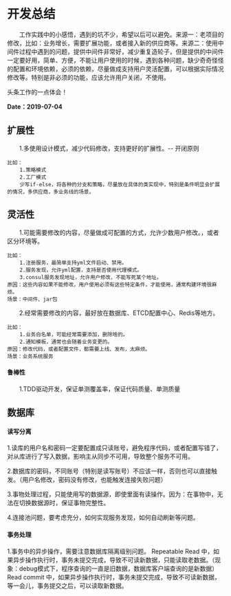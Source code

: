 # 开发总结
&emsp;&emsp;工作实践中的小感悟，遇到的坑不少，希望以后可以避免。来源一：老项目的修改，比如：业务增长，需要扩展功能，或者接入新的供应商等。来源二：使用中间件过程中遇到的问题，提供中间件非常好，减少重复造轮子，但是提供的中间件一定要好用，简单、方便，不能让用户使用的时候，遇到各种问题，缺少奇奇怪怪的配置和环境依赖，必须的依赖，尽量做成支持用户灵活配置，可以根据实际情况修改等。特别是非必须的功能，应该允许用户关闭，不使用。

头条工作的一点体会！

**Date：2019-07-04**

## 扩展性
&emsp;&emsp;1.多使用设计模式，减少代码修改，支持更好的扩展性。-- 开闭原则
	
	比如：
		1.策略模式
		2.工厂模式
		少写if-else，将各种的分支和策略，尽量放在具体的类实现中，特别是条件明显会扩展的情况，多供应商，多业务线的场景。

## 灵活性
&emsp;&emsp;1.可能需要修改的内容，尽量做成可配置的方式，允许少数用户修改。，或者区分环境等。
	
	比如：
		1.注册服务，最简单支持yml文件启动、禁用。
		2.服务发现，允许yml配置，支持是否使用代理模式。
		3.consul服务发现地址，允许用户修改，不能写死某个地址。
	原因：这些内容如果不能修改，用户使用必须有这些特定条件，才能使用，通常构建环境很麻烦。
	场景：中间件、jar包

&emsp;&emsp;2.经常需要修改的内容，最好放在数据库、ETCD配置中心、Redis等地方。
	
	比如：
		1.业务白名单，可能经常需要添加，删除啥的。
		2.通知模板，通常也会随着业务变更的。
	原因：修改代码，或者配置文件，都需要上线、发布，太麻烦。
	场景：业务系统服务

#### 鲁棒性
&emsp;&emsp;1.TDD驱动开发，保证单测覆盖率，保证代码质量、单测质量

## 数据库
#### 读写分离
1.读库的用户名和密码一定要配置成只读账号，避免程序代码，或者配置写错了，对从库进行了写入数据，影响主从同步不可用，导致整个服务不可用。

2.数据库的密码，不同账号（特别是读写账号）不应该一样，否则也可以直接触发。（用户名修改，密码没有修改，也能触发连接失败问题）

3.事物处理过程，只能使用写的数据源，即使里面有读操作。因为：在事物中，无法在切换数据源时，保证事物完整性。

4.连接池问题，要考虑充分，如何实现服务发现，如何自动刷新等问题。

#### 事务处理
1.事务中的异步操作，需要注意数据库隔离级别问题。
	Repeatable Read 中，如果异步操作执行时，事务未提交完成，导致不可读新数据，只能读取老数据。（现象：debug模式下，程序查询的一直是旧数据，数据库客户端查询的是新数据）
	Read commit 中，如果异步操作执行时，事务未提交完成，导致不可读新数据，等一会儿，事务提交之后，可以读取新数据。
